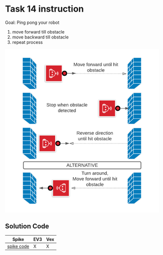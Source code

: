 # Task 14 instruction

Goal: Ping pong your robot

1. move forward till obstacle
2. move backward till obstacle
3. repeat process

![view](./images/BumpChasm.png)

## Solution Code

|Spike|EV3|Vex
|-----|---|---
[spike code](../spike-prime/task14.py)| X | X